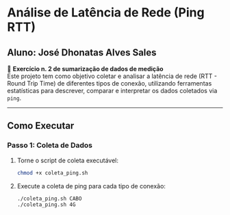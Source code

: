 # Análise de Latência de Rede (Ping RTT)
## Aluno: José Dhonatas Alves Sales

📘 **Exercício n. 2 de sumarização de dados de medição**  
Este projeto tem como objetivo coletar e analisar a latência de rede (RTT - Round Trip Time) de diferentes tipos de conexão, utilizando ferramentas estatísticas para descrever, comparar e interpretar os dados coletados via `ping`.

---

## Como Executar

###  Passo 1: Coleta de Dados

1. Torne o script de coleta executável:
   ```bash
   chmod +x coleta_ping.sh


2. Execute a coleta de ping para cada tipo de conexão:
   ```bash
   ./coleta_ping.sh CABO
   ./coleta_ping.sh 4G




